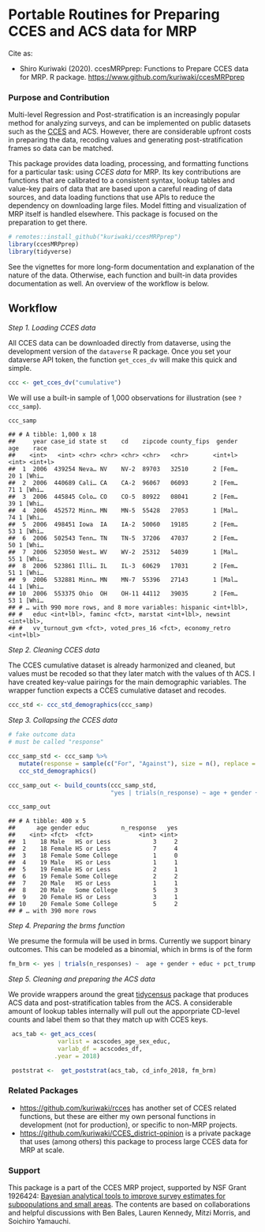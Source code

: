Portable Routines for Preparing CCES and ACS data for MRP
================

Cite as:

  - Shiro Kuriwaki (2020). ccesMRPprep: Functions to Prepare CCES data
    for MRP. R package. <https://www.github.com/kuriwaki/ccesMRPprep>

### Purpose and Contribution

Multi-level Regression and Post-stratification is an increasingly
popular method for analyzing surveys, and can be implemented on public
datasets such as the [CCES](https://cces.gov.harvard.edu/) and ACS.
However, there are considerable upfront costs in preparing the data,
recoding values and generating post-stratification frames so data can be
matched.

This package provides data loading, processing, and formatting functions
for a particular task: using *CCES data* for MRP. Its key contributions
are functions that are calibrated to a consistent syntax, lookup tables
and value-key pairs of data that are based upon a careful reading of
data sources, and data loading functions that use APIs to reduce the
dependency on downloading large files. Model fitting and visualization
of MRP itself is handled elsewhere. This package is focused on the
preparation to get there.

``` r
# remotes::install_github("kuriwaki/ccesMRPprep")
library(ccesMRPprep)
library(tidyverse)
```

See the vignettes for more long-form documentation and explanation of
the nature of the data. Otherwise, each function and built-in data
provides documentation as well. An overview of the workflow is below.

## Workflow

*Step 1. Loading CCES data*

All CCES data can be downloaded directly from dataverse, using the
development version of the `dataverse` R package. Once you set your
dataverse API token, the function `get_cces_dv` will make this quick and
simple.

``` r
ccc <- get_cces_dv("cumulative")
```

We will use a built-in sample of 1,000 observations for illustration
(see `?ccc_samp`).

``` r
ccc_samp
```

    ## # A tibble: 1,000 x 18
    ##     year case_id state st    cd    zipcode county_fips  gender   age    race
    ##    <int>   <int> <chr> <chr> <chr> <chr>   <chr>       <int+l> <int> <int+l>
    ##  1  2006  439254 Neva… NV    NV-2  89703   32510       2 [Fem…    20 1 [Whi…
    ##  2  2006  440689 Cali… CA    CA-2  96067   06093       2 [Fem…    71 1 [Whi…
    ##  3  2006  445845 Colo… CO    CO-5  80922   08041       2 [Fem…    39 1 [Whi…
    ##  4  2006  452572 Minn… MN    MN-5  55428   27053       1 [Mal…    74 1 [Whi…
    ##  5  2006  498451 Iowa  IA    IA-2  50060   19185       2 [Fem…    53 1 [Whi…
    ##  6  2006  502543 Tenn… TN    TN-5  37206   47037       2 [Fem…    50 1 [Whi…
    ##  7  2006  523050 West… WV    WV-2  25312   54039       1 [Mal…    55 1 [Whi…
    ##  8  2006  523861 Illi… IL    IL-3  60629   17031       2 [Fem…    51 1 [Whi…
    ##  9  2006  532881 Minn… MN    MN-7  55396   27143       1 [Mal…    44 1 [Whi…
    ## 10  2006  553375 Ohio  OH    OH-11 44112   39035       2 [Fem…    53 1 [Whi…
    ## # … with 990 more rows, and 8 more variables: hispanic <int+lbl>,
    ## #   educ <int+lbl>, faminc <fct>, marstat <int+lbl>, newsint <int+lbl>,
    ## #   vv_turnout_gvm <fct>, voted_pres_16 <fct>, economy_retro <int+lbl>

*Step 2. Cleaning CCES data*

The CCES cumulative dataset is already harmonized and cleaned, but
values must be recoded so that they later match with the values of th
ACS. I have created key-value pairings for the main demographic
variables. The wrapper function expects a CCES cumulative dataset and
recodes.

``` r
ccc_std <- ccc_std_demographics(ccc_samp)
```

*Step 3. Collapsing the CCES data*

``` r
# fake outcome data
# must be called "response"

ccc_samp_std <- ccc_samp %>% 
   mutate(response = sample(c("For", "Against"), size = n(), replace = TRUE)) %>% 
   ccc_std_demographics()

ccc_samp_out <- build_counts(ccc_samp_std,
                             "yes | trials(n_response) ~ age + gender + educ")

ccc_samp_out
```

    ## # A tibble: 400 x 5
    ##      age gender educ         n_response   yes
    ##    <int> <fct>  <fct>             <int> <int>
    ##  1    18 Male   HS or Less            3     2
    ##  2    18 Female HS or Less            7     4
    ##  3    18 Female Some College          1     0
    ##  4    19 Male   HS or Less            1     1
    ##  5    19 Female HS or Less            2     1
    ##  6    19 Female Some College          2     2
    ##  7    20 Male   HS or Less            1     1
    ##  8    20 Male   Some College          5     3
    ##  9    20 Female HS or Less            3     1
    ## 10    20 Female Some College          5     2
    ## # … with 390 more rows

*Step 4. Preparing the brms function*

We presume the formula will be used in brms. Currently we support binary
outcomes. This can be modeled as a binomial, which in brms is of the
form

``` r
fm_brm <- yes | trials(n_responses) ~  age + gender + educ + pct_trump + (1|cd)
```

*Step 5. Cleaning and preparing the ACS data*

We provide wrappers around the great
[tidycensus](https://walker-data.com/tidycensus/) package that produces
ACS data and post-stratification tables from the ACS. A considerable
amount of lookup tables internally will pull out the apporpriate
CD-level counts and label them so that they match up with CCES keys.

``` r
 acs_tab <- get_acs_cces(
              varlist = acscodes_age_sex_educ,
              varlab_df = acscodes_df,
             .year = 2018)

 poststrat <-  get_poststrat(acs_tab, cd_info_2018, fm_brm)
```

### Related Packages

  - <https://github.com/kuriwaki/rcces> has another set of CCES related
    functions, but these are either my own personal functions in
    development (not for production), or specific to non-MRP projects.
  - <https://github.com/kuriwaki/CCES_district-opinion> is a private
    package that uses (among others) this package to process large CCES
    data for MRP at scale.

### Support

This package is a part of the CCES MRP project, supported by NSF Grant
1926424: [Bayesian analytical tools to improve survey estimates for
subpopulations and small
areas](https://nsf.gov/awardsearch/showAward?AWD_ID=1926424). The
contents are based on collaborations and helpful discussions with Ben
Bales, Lauren Kennedy, Mitzi Morris, and Soichiro Yamauchi.
